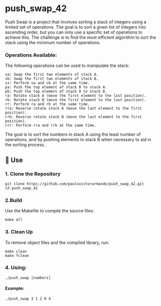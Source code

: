 # push_swap_42
Push Swap is a project that involves sorting a stack of integers using a limited set of operations. The goal is to sort a given list of integers into ascending order, but you can only use a specific set of operations to achieve this. The challenge is to find the most efficient algorithm to sort the stack using the minimum number of operations.

### Operations Available:
The following operations can be used to manipulate the stack:
```
sa: Swap the first two elements of stack A.
sb: Swap the first two elements of stack B.
ss: Perform sa and sb at the same time.
pa: Push the top element of stack B to stack A.
pb: Push the top element of stack A to stack B.
ra: Rotate stack A (move the first element to the last position).
rb: Rotate stack B (move the first element to the last position).
rr: Perform ra and rb at the same time.
rra: Reverse rotate stack A (move the last element to the first position).
rrb: Reverse rotate stack B (move the last element to the first position).
rrr: Perform rra and rrb at the same time.
```
The goal is to sort the numbers in stack A using the least number of operations, and by pushing elements to stack B when necessary to aid in the sorting process.

## 🚀 Use
### 1. Clone the Repository
```
git clone https://github.com/paulovictorarmando/push_swap_42.git
cd push_swap_42
```
### 2.Build
Use the Makefile to compile the source files:
```
make all
```
### 3. Clean Up
To remove object files and the compiled library, run:
```
make clean
make fclean
```
### 4. Using:
```
./push_swap [numbers]
```
#### Example:
```
./push_swap 3 1 2 0 4

```
###
